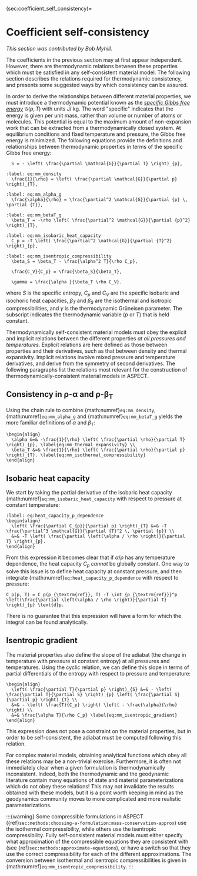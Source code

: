 (sec:coefficient_self_consistency)=
# Coefficient self-consistency

*This section was contributed by Bob Myhill.*

The coefficients in the previous section may at first appear independent.
However, there are thermodynamic relations between these properties which must be satisfied in any self-consistent material model.
The following section describes the relations required for thermodynamic consistency, and presents some suggested ways by which consistency can be assured.

In order to derive the relationships between different material properties, we must introduce a thermodynamic potential known as the [*specific Gibbs free energy*](https://en.wikipedia.org/wiki/Gibbs_free_energy) $\mathcal{G}(p, T)$ with units $\text{ J}/\text{ kg}$.
The word "specific" indicates that the energy is given per unit mass, rather than volume or number of atoms or molecules.
This potential is equal to the maximum amount of non-expansion work that can be extracted from a thermodynamically closed system.
At equilibrium conditions and fixed temperature and pressure, the Gibbs free energy is minimized.
The following equations provide the definitions and relationships between thermodynamic properties in terms of the specific Gibbs free energy:
```{math}
  S = - \left( \frac{\partial \mathcal{G}}{\partial T} \right)_{p},
```
```{math}
:label: eq:mm_density
  \frac{1}{\rho} = \left( \frac{\partial \mathcal{G}}{\partial p} \right)_{T},
```
```{math}
:label: eq:mm_alpha_g
  \frac{\alpha}{\rho} = \frac{\partial^2 \mathcal{G}}{\partial {p} \, \partial {T}},
```
```{math}
:label: eq:mm_betaT_g
  \beta_T = -\rho \left( \frac{\partial^2 \mathcal{G}}{\partial {p}^2}  \right)_{T},
```  
```{math}
:label: eq:mm_isobaric_heat_capacity
  C_p = -T \left( \frac{\partial^2 \mathcal{G}}{\partial {T}^2}  \right)_{p},
```
```{math}
:label: eq:mm_isentropic_compressibility
  \beta_S = \beta_T - \frac{\alpha^2 T}{\rho C_p},
```
```{math}
  \frac{C_V}{C_p} = \frac{\beta_S}{\beta_T},
```
```{math}
  \gamma = \frac{\alpha }{\beta_T \rho C_V}.
```
where $S$ is the specific entropy, $C_p$ and $C_V$ are the specific isobaric and isochoric heat capacities, $\beta_T$ and $\beta_S$ are the isothermal and isotropic compressibilities, and $\gamma$ is the thermodynamic Gr&uuml;neisen parameter.
The subscript indicates the thermodynamic variable ($p$ or $T$) that is held constant.

Thermodynamically self-consistent material models must obey the explicit and
implicit relations between the different properties *at all pressures and
temperatures*. Explicit relations are here defined as those between properties
and their derivatives, such as that between density and thermal expansivity.
Implicit relations involve mixed pressure and temperature derivatives, and
derive from the symmetry of second derivatives. The following paragraphs list
the relations most relevant for the construction of
thermodynamically-consistent material models in <span
class="smallcaps">ASPECT</span>.

## Consistency in $\boldsymbol{\rho}$-$\boldsymbol{\alpha}$ and $\boldsymbol{\rho}$-$\boldsymbol{\beta_T}$

Using the chain rule to combine {math:numref}`eq:mm_density`, {math:numref}`eq:mm_alpha_g` and {math:numref}`eq:mm_betaT_g` yields the more familiar definitions of $\alpha$ and $\beta_T$:
```{math}
\begin{align}
  \alpha &=& -\frac{1}{\rho} \left( \frac{\partial \rho}{\partial T} \right)_{p}, \label{eq:mm_thermal_expansivity} \\
  \beta_T &=& \frac{1}{\rho} \left( \frac{\partial \rho}{\partial p} \right)_{T}. \label{eq:mm_isothermal_compressibility}
\end{align}
```
## Isobaric heat capacity

We start by taking the partial derivative of the isobaric heat capacity {math:numref}`eq:mm_isobaric_heat_capacity` with respect to pressure at constant temperature:
```{math}
:label: eq:heat_capacity_p_dependence
\begin{align}
  \left( \frac{\partial C_{p}}{\partial p} \right)_{T} &=& -T \frac{\partial^3 \mathcal{G}}{\partial {T}^2 \, \partial {p}} \\
  &=& -T \left( \frac{\partial \left(\alpha / \rho \right)}{\partial T} \right)_{p}.
\end{align}
```
From this expression it becomes clear that if $\alpha / \rho$ has any temperature dependence, the heat capacity $C_p$ *cannot* be globally constant.
One way to solve this issue is to define heat capacity at constant pressure, and then integrate {math:numref}`eq:heat_capacity_p_dependence` with respect
to pressure:
```{math}
C_p(p, T) = C_p(p_{\textrm{ref}}, T) -T \int_{p_{\textrm{ref}}}^p \left(\frac{\partial \left(\alpha / \rho \right)}{\partial T} \right)_{p} \text{d}p.
```
There is no guarantee that this expression will have a form for which the integral can be found analytically.

## Isentropic gradient

The material properties also define the slope of the adiabat (the change in temperature with pressure at constant entropy) at all pressures and temperatures.
Using the cyclic relation, we can define this slope in terms of partial differentials of the entropy with respect to pressure and temperature:
```{math}
\begin{align}
  \left( \frac{\partial T}{\partial p} \right)_{S} &=& - \left( \frac{\partial T}{\partial S} \right)_{p} \left( \frac{\partial S}{\partial p} \right)_{T} \\
  &=& - \left( \frac{T}{C_p} \right) \left( - \frac{\alpha}{\rho} \right) \\
  &=& \frac{\alpha T}{\rho C_p} \label{eq:mm_isentropic_gradient}
\end{align}
```
This expression does not pose a constraint on the material properties, but in order to be self-consistent, the adiabat must be computed following this relation.

For complex material models, obtaining analytical functions which obey all these relations may be a non-trivial exercise.
Furthermore, it is often not immediately clear when a given formulation is thermodynamically inconsistent.
Indeed, both the thermodynamic and the geodynamic literature contain many equations of state and material parameterizations which do not obey these relations!
This may not invalidate the results obtained with these models, but it is a point worth keeping in mind as the geodynamics community moves to more complicated and more realistic parameterizations.

:::{warning}
Some compressible formulations in ASPECT ({ref}`sec:methods:choosing-a-formulation:mass-conservation-approx`) use the isothermal compressibility, while others use the isentropic compressibility.
Fully self-consistent material models must either specify what approximation of the compressible equations they are consistent with (see {ref}`sec:methods:approximate-equations`), or have a switch so that they use the correct compressibility for each of the different approximations.
The conversion between isothermal and isentropic compressibilities is given in {math:numref}`eq:mm_isentropic_compressibility`.
:::
